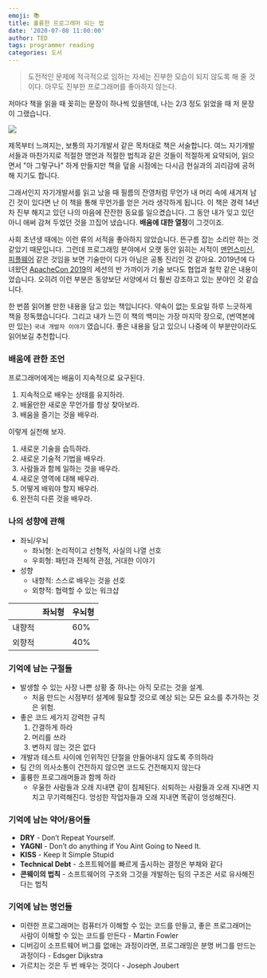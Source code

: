 ```yaml
---
emoji: 📚
title: 훌륭한 프로그래머 되는 법
date: '2020-07-08 11:00:00'
author: TED
tags: programmer reading
categories: 도서
---
```


> 도전적인 문제에 적극적으로 임하는 자세는 진부한 모습이 되지 않도록 해 줄 것이다. 아무도 진부한 프로그래머를 좋아하지 않는다.

저마다 책을 읽을 때 꽂히는 문장이 하나씩 있을텐데, 나는 2/3 정도 읽었을 때 저 문장이 그랬습니다.

![](https://www.hanbit.co.kr/data/books/B6121418991_l.jpg)

제목부터 느껴지는, 보통의 자기개발서 같은 목차대로 책은 서술합니다. 여느 자기개발서들과 마찬가지로 적절한 명언과 적절한 법칙과 같은 것들이 적절하게 요약되어, 읽으면서 "아 그렇구나" 하게 만들지만 책을 덮을 시점에는 다시금 현실과의 괴리감에 공허해 지기도 합니다.

그래서인지 자기개발서를 읽고 났을 때 필름의 잔영처럼 무언가 내 머리 속에 새겨져 남긴 것이 있다면 난 이 책을 통해 무언가를 얻은 거라 생각하게 됩니다. 이 책은 경력 14년차 진부 해지고 있던 나의 마음에 잔잔한 동요를 일으켰습니다. 그 동안 내가 잊고 있던 아니 애써 감쳐 두었던 것을 끄집어 냈습니다. **배움에 대한 열정**이 그것이죠.

사회 초년생 때에는 이런 류의 서적을 좋아하지 않았습니다. 뜬구름 잡는 소리만 하는 것 같았기 때문입니다. 그런데 프로그래밍 분야에서 오랫 동안 읽히는 서적이 [맨먼스미신](http://www.yes24.com/Product/Goods/16928943), [피플웨어](http://www.yes24.com/Product/Goods/13657193?Acode=101) 같은 것임을 보면 기술만이 다가 아님은 공통 진리인 것 같아요. 2019년에 다녀왔던 [ApacheCon 2019](https://apachecon.com/acna19/)의 세션의 반 가까이가 기술 보다도 협업과 철학 같은 내용이었습니다. 오히려 이런 부분은 동양보단 서양에서 더 훨씬 강조하고 있는 분야인 것 같습니다.

한 번쯤 읽어볼 만한 내용을 담고 있는 책입니다다. 약속이 없는 토요일 하루 느긋하게 책을 정독했습니다다. 그리고 내가 느낀 이 책의 백미는 가장 마지막 장으로, (번역본에만 있는) `국내 개발자 이야기` 였습니다. 좋은 내용을 담고 있으니 나중에 이 부분만이라도 읽어보길 추천합니다.

### 배움에 관한 조언 

프로그래머에게는 배움이 지속적으로 요구된다.
1. 지속적으로 배우는 상태를 유지하라.
1. 배울만한 새로운 무언가를 항상 찾아보라.
1. 배움을 즐기는 것을 배우라.

이렇게 실천해 보자.
1. 새로운 기술을 습득하라.
1. 새로운 기술적 기법을 배우라.
1. 사람들과 함께 일하는 것을 배우라.
1. 새로운 영역에 대해 배우라.
1. 어떻게 배워야 할지 배우라.
1. 완전히 다른 것을 배우라.

### 나의 성향에 관해

- 좌뇌/우뇌
  - 좌뇌형: 논리적이고 선형적, 사실의 나열 선호
  - 우회형: 패턴과 전체적 관점, 거대한 이야기
- 성향
  - 내향적: 스스로 배우는 것을 선호
  - 외향적: 협력할 수 있는 워크샵

| |좌뇌형|우뇌형|
|---|---|---|
|내향적| |60%|
|외향적| |40%|

### 기억에 남는 구절들

- 발생할 수 있는 사장 나쁜 상황 중 하나는 아직 모르는 것을 설계.
  - 처음 만드는 시점부터 설계에 필요할 것으로 예상 되는 모든 요소를 추가하는 것은 위험.
- 좋은 코드 세가지 강력한 규칙
  1. 간결하게 하라
  1. 머리를 쓰라
  1. 변하지 않는 것은 없다
- 개발과 테스트 사이에 인위적인 단절을 만들어내지 않도록 주의하라
- 팀 간의 의사소통이 건전하지 않으면 코드도 건전해지지 않는다
- 훌륭한 프로그래머들과 함께 하라
  - 우울한 사람들과 오래 지내면 같이 침체된다. 쇠퇴하는 사람들과 오래 지내면 지치고 무기력해진다. 엉성한 작업자들과 오래 지내면 똑같이 엉성해진다.

### 기억에 남는 약어/용어들

- **DRY** - Don’t Repeat Yourself.
- **YAGNI** - Don’t do anything if You Aint Going to Need It.
- **KISS** - Keep It Simple Stupid
- **Technical Debt** - 소프트웨어를 빠르게 출시하는 결정은 부채와 같다
- **콘웨이의 법칙** - 소프트웨어의 구조와 그것을 개발하는 팀의 구조은 서로 유사해진다는 법칙

### 기억에 남는 명언들

- 미련한 프로그래머는 컴퓨터가 이해할 수 있는 코드를 만들고, 좋은 프로그래머는 사람이 이해할 수 있는 코드를 만든다 - Martin Fowler
- 디버깅이 소프트웨어 버그를 없애는 과정이라면, 프로그래밍은 분명 버그를 만드는 과정이다 - Edsger Dijkstra
- 가르치는 것은 두 번 배우는 것이다 - Joseph Joubert
